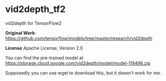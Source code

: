 # vid2depth_tf2
vid2depth for TensorFlow2

**Original Work**:
https://github.com/tensorflow/models/tree/master/research/vid2depth

**License**
Apache License, Version 2.0


You can find the pre-trained model at https://storage.cloud.google.com/vid2depth/model/model-119496.zip

Supposedly you can use wget to download this, but it doesn't work for me.
